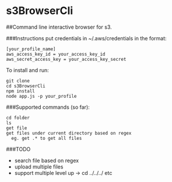# s3BrowserCli
##Command line interactive browser for s3. 


###Instructions
put credentials in ~/.aws/credentials in the format:
```
[your_profile_name]
aws_access_key_id = your_access_key_id
aws_secret_access_key = your_access_key_secret
```
To install and run:
```
git clone
cd s3BrowserCli
npm install
node app.js -p your_profile
```

###Supported commands (so far):
```
cd folder
ls
get file
get files under current directory based on regex 
  eg. get .* to get all files
```

###TODO
* search file based on regex
* upload multiple files
* support multiple level up -> cd ../../../ etc
